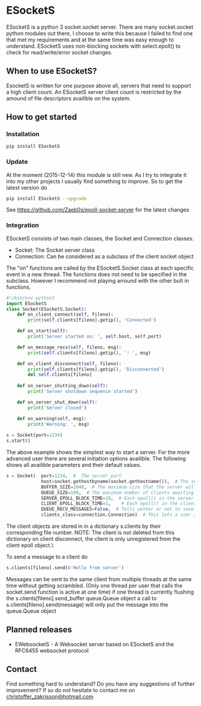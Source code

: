 # ESocketS
ESocketS is a python 3 socket.socket server. There are many socket.socket python modules out there, I choose to write this because I failed to find one that met my requirements and at the same time was easy enough to understand. ESocketS uses non-blocking sockets with select.epoll() to check for read/write/error socket changes.

## When to use ESocketS?
EsocketS is written for one purpose above all, servers that need to support a high client count. An ESocketS server client count is restricted by the amound of file descriptors availible on the system.

## How to get started
### Installation
```sh
pip install ESocketS
```
### Update
At the moment (2015-12-14) this module is still new. As I try to integrate it into my other projects I usually find something to improve. So to get the latest version do
```sh
pip install ESocketS --upgrade
```
See <https://github.com/Zaeb0s/epoll-socket-server> for the latest changes
### Integration
ESocketS consists of two main classes, the Socket and Connection classes.
- Socket: The Socket server class
- Connection: Can be considered as a subclass of the client socket object 

The "on" functions are called by the ESocketS.Socket class at each specific event in a new thread. The functions does not need to be specified in the subclass. However I recommend not playing arround with the other bult in functions.
```python
#!/bin/env python3
import ESocketS
class Socket(ESocketS.Socket):
    def on_client_connect(self, fileno):
        print(self.clients[fileno].getip(), 'Connected')

    def on_start(self):
        print('Server started on: ', self.host, self.port)

    def on_message_recv(self, fileno, msg):
        print(self.clients[fileno].getip(), ': ', msg)

    def on_client_disconnect(self, fileno):
        print(self.clients[fileno].getip(), 'Disconnected')
        del self.clients[fileno]
        
    def on_server_shutting_down(self):
        print('Server shutdown sequence started')

    def on_server_shut_down(self):
        print('Server closed')

    def on_warning(self, msg):
        print('Warning: ', msg)
        
s = Socket(port=1234)
s.start()
```

The above example shows the simplest way to start a server. For the more advanced user there are several initiation options availible. The following shows all availible parameters and their default values.
```python
s = Socket(  port=1234,  #  The server port
             host=socket.gethostbyname(socket.gethostname()),  # The server host name
             BUFFER_SIZE=2048,  # The maximum size that the server will receive data at one time from a client
             QUEUE_SIZE=100,  # The maximum number of clients awaiting to be accepted by the server socket
             SERVER_EPOLL_BLOCK_TIME=10,  # Each epoll() in the server thread call will block at max this time in seconds
             CLIENT_EPOLL_BLOCK_TIME=1,    # Each epoll() in the client thread call will block at max this time in seconds
             QUEUE_RECV_MESSAGES=False,  # Tells wether or not to save the messages received from clients in the s.clients[fileno].recv_queue queue.Queue object
             clients_class=connection.Connection)  # This lets a user setup a subclass of the connection.Connection (replace this with the connection.Connection subclass)
```
The client objects are stored in in a dictionary s.clients by their corresponding file number. NOTE: The client is not deleted from this dictionary on client disconnect, the client is only unregistered from the client epoll object.\

To send a message to a client do
```python
s.clients[fileno].send(b'Hello from server')
```
Messages can be sent to the same client from multiple threads at the same time without getting scrambled. (Only one thread per user that calls the socket.send function is active at one time) if one thread is currently flushing the s.clients[fileno].send_buffer queue.Queue object a call to s.clients[fileno].send(message) will only put the message into the queue.Queue object

## Planned releases
- EWebsocketS - A Websocket server based on ESocketS and the RFC6455 websocket protocol

## Contact
Find something hard to understand? Do you have any suggestions of further improvement? If so do not hesitate to contact me on christoffer_zakrisson@hotmail.com



